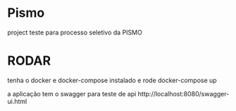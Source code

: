 # Pismo
project teste para processo seletivo da PISMO


# RODAR

tenha o docker e docker-compose instalado e rode docker-compose up

a aplicação tem o swagger para teste de api http://localhost:8080/swagger-ui.html
